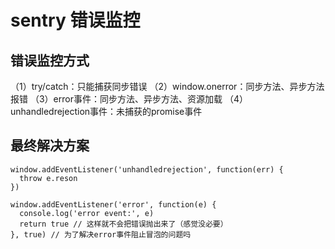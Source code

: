 # sentry 错误监控
## 错误监控方式
（1）try/catch：只能捕获同步错误
（2）window.onerror：同步方法、异步方法报错
（3）error事件：同步方法、异步方法、资源加载
（4）unhandledrejection事件：未捕获的promise事件
## 最终解决方案
```
window.addEventListener('unhandledrejection', function(err) {
  throw e.reson
})

window.addEventListener('error', function(e) {
  console.log('error event:', e)
  return true // 这样就不会把错误抛出来了（感觉没必要）
}, true) // 为了解决error事件阻止冒泡的问题吗
```